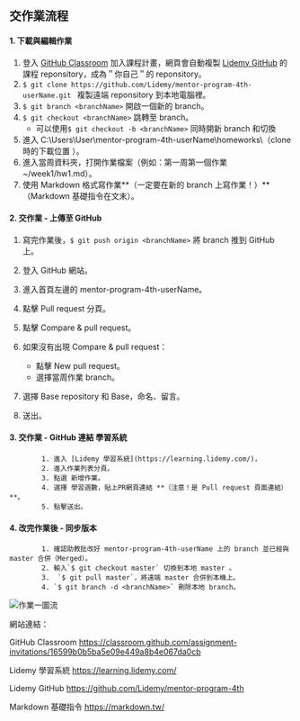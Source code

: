 ## 交作業流程

#### **1. 下載與編輯作業** 

1. 登入 [GitHub Classroom](https://classroom.github.com/assignment-invitations/16599b0b5ba5e09e449a8b4e067da0cb ) 加入課程計畫，網頁會自動複製 [Lidemy GitHub]( https://github.com/Lidemy/mentor-program-4th) 的課程 reponsitory，成為＂你自己＂的 reponsitory。 
2. `$ git clone https://github.com/Lidemy/mentor-program-4th-userName.git ` 複製遠端 reponsitory 到本地電腦裡。
3. `$ git branch <branchName>` 開啟一個新的 branch。
4. `$ git checkout <branchName>` 跳轉至 branch。
   - 可以使用`$ git checkout -b <branchName>` 同時開新 branch 和切換 
5. 進入 C:\Users\User\mentor-program-4th-userName\homeworks\（clone 時的下載位置 ）。
6. 進入當周資料夾，打開作業檔案（例如：第一周第一個作業 ~/week1/hw1.md）。
7. 使用 Markdown 格式寫作業**（一定要在新的 branch 上寫作業！）**（Markdown 基礎指令在文末）。



#### **2. 交作業 - 上傳至 GitHub** 

1. 寫完作業後，`$ git push origin <branchName>` 將 branch 推到 GitHub 上。 

2. 登入 GitHub 網站。

3. 進入首頁左邊的 mentor-program-4th-userName。 

4. 點擊 Pull request 分頁。 

5. 點擊 Compare & pull request。 

6. 如果沒有出現 Compare & pull request： 	

   - 點擊 New pull request。 	
   - 選擇當周作業 branch。 

7. 選擇 Base repository 和 Base，命名、留言。

8. 送出。	

   

#### **3. 交作業 - GitHub 連結 學習系統** 

    		1. 進入 [Lidemy 學習系統](https://learning.lidemy.com/)，
    		2. 進入作業列表分頁。 
    		3. 點選 新增作業。 
    		4. 選擇 學習週數，貼上PR網頁連結 **（注意！是 Pull request 頁面連結）**。
    		5. 點擊送出。



#### **4. 改完作業後** - 同步版本

    		1. 確認助教批改好 mentor-program-4th-userName 上的 branch 並已經與 master 合併（Merged）。 
    		2. 輸入`$ git checkout master` 切換到本地 master 。
    		3.  `$ git pull master`，將遠端 master 合併到本機上。 
    		4. `$ git branch -d <branchName>` 刪除本地 branch。



![作業一圖流](https://i.imgur.com/CpuX6YD.png)



網站連結：

GitHub Classroom  https://classroom.github.com/assignment-invitations/16599b0b5ba5e09e449a8b4e067da0cb 

Lidemy 學習系統 https://learning.lidemy.com/

Lidemy GitHub https://github.com/Lidemy/mentor-program-4th

Markdown 基礎指令 https://markdown.tw/